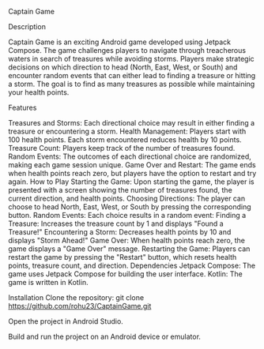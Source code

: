 Captain Game

Description

Captain Game is an exciting Android game developed using Jetpack Compose. The game challenges players to navigate through treacherous waters in search of treasures while avoiding storms. Players make strategic decisions on which direction to head (North, East, West, or South) and encounter random events that can either lead to finding a treasure or hitting a storm. The goal is to find as many treasures as possible while maintaining your health points.

Features

Treasures and Storms: Each directional choice may result in either finding a treasure or encountering a storm.
Health Management: Players start with 100 health points. Each storm encountered reduces health by 10 points.
Treasure Count: Players keep track of the number of treasures found.
Random Events: The outcomes of each directional choice are randomized, making each game session unique.
Game Over and Restart: The game ends when health points reach zero, but players have the option to restart and try again.
How to Play
Starting the Game: Upon starting the game, the player is presented with a screen showing the number of treasures found, the current direction, and health points.
Choosing Directions: The player can choose to head North, East, West, or South by pressing the corresponding button.
Random Events: Each choice results in a random event:
Finding a Treasure: Increases the treasure count by 1 and displays "Found a Treasure!"
Encountering a Storm: Decreases health points by 10 and displays "Storm Ahead!"
Game Over: When health points reach zero, the game displays a "Game Over" message.
Restarting the Game: Players can restart the game by pressing the "Restart" button, which resets health points, treasure count, and direction.
Dependencies
Jetpack Compose: The game uses Jetpack Compose for building the user interface.
Kotlin: The game is written in Kotlin.

Installation
Clone the repository: git clone https://github.com/rohu23/CaptainGame.git

Open the project in Android Studio.

Build and run the project on an Android device or emulator.
